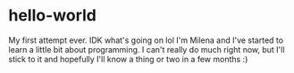 # hello-world
My first attempt ever. IDK what's going on lol
I'm Milena and I've started to learn a little bit about programming. I can't really do much right now, but I'll stick to it and hopefully I'll know a thing or two in a few months :)
